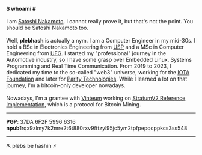   <b> $ whoami # </b>
  <br><br>
  I am <a href="http://bitcoin.org/bitcoin.pdf" target="_blank">Satoshi Nakamoto</a>. I cannot really prove it, but that's not the point. You should be Satoshi Nakamoto too.
  <br><br>
  Well, <b>plebhash</b> is actually a nym. I am a Computer Engineer in my mid-30s. I hold a BSc in Electronics Engineering from <a href="https://www5.usp.br" target="_blank">USP</a> and a MSc in Computer Engineering from <a href="https://ufg.br" target="_blank">UFG</a>. I started my "professional" journey in the Automotive industry, so I have some grasp over Embedded Linux, Systems Programming and Real Time Communication. From 2019 to 2023, I dedicated my time to the so-called "web3" universe, working for the <a href="https://iota.org" target="_blank">IOTA Foundation</a> and later for <a href="https://parity.io" target="_blank">Parity Technologies</a>. While I learned a lot on that journey, I'm a bitcoin-only developer nowadays.
  <br><br>
  Nowadays, I'm a grantee with <a href="https://vinteum.org">Vinteum</a> working on <a href="https://github.com/stratum-mining/stratum">StratumV2 Reference Implementation</a>, which is a protocol for Bitcoin Mining.

<hr>
<b>PGP</b>: 37DA 6F2F 5996 6316
<br>
<b>npub</b>1rqx9zlmy7k2mre2t6t880rxv9fttzyl95jc5ym2tpfpepqcppkcs3ss548
<hr>

⛏️ plebs be hashin ⚡
